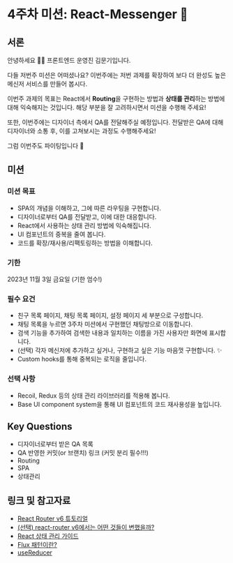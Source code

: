 # 4주차 미션: React-Messenger 💌

## 서론

안녕하세요 🙌🏻 프론트엔드 운영진 김문기입니다.

다들 저번주 미션은 어떠셨나요? 이번주에는 저번 과제를 확장하여 보다 더 완성도 높은 메신저 서비스를 만들어 봅시다.

이번주 과제의 목표는 React에서 **Routing**을 구현하는 방법과 **상태를 관리**하는 방법에 대해 익숙해지는 것입니다. 해당 부분을 잘 고려하시면서 미션을 수행해 주세요!

또한, 이번주에는 디자이너 측에서 QA를 전달해주실 예정입니다. 전달받은 QA에 대해 디자이너와 소통 후, 이를 고쳐보시는 과정도 수행해주세요!

그럼 이번주도 파이팅입니다 😤

## 미션

### 미션 목표

- SPA의 개념을 이해하고, 그에 따른 라우팅을 구현합니다.
- 디자이너로부터 QA를 전달받고, 이에 대한 대응합니다.
- React에서 사용하는 상태 관리 방법에 익숙해집니다.
- UI 컴포넌트의 중복을 줄여 봅니다.
- 코드를 확장/재사용/리팩토링하는 방법을 이해합니다.

### 기한

2023년 11월 3일 금요일 (기한 엄수!)

### 필수 요건

- 친구 목록 페이지, 채팅 목록 페이지, 설정 페이지 세 부분으로 구성합니다.
- 채팅 목록을 누르면 3주차 미션에서 구현했던 채팅방으로 이동합니다.
- 검색 기능을 추가하여 검색한 내용과 일치하는 이름을 가진 사용자만 화면에 표시합니다.
- (선택) 각자 메신저에 추가하고 싶거나, 구현하고 싶은 기능 마음껏 구현합니다. ✨
- Custom hooks를 통해 중복되는 로직을 줄입니다.

### 선택 사항

- Recoil, Redux 등의 상태 관리 라이브러리를 적용해 봅니다.
- Base UI component system을 통해 UI 컴포넌트의 코드 재사용성을 높입니다.

## Key Questions

- 디자이너로부터 받은 QA 목록
- QA 반영한 커밋(or 브랜치) 링크 (커밋 분리 필수!!!)
- Routing
- SPA
- 상태관리

## 링크 및 참고자료

- [React Router v6 튜토리얼](https://velog.io/@velopert/react-router-v6-tutorial)
- [(선택) react-router v6에서는 어떤 것들이 변했을까?](https://blog.woolta.com/categories/1/posts/211)
- [React 상태 관리 가이드](https://www.stevy.dev/react-state-management-guide/)
- [Flux 패턴이란?](https://velog.io/@huurray/React%EC%9D%98-%ED%83%84%EC%83%9D%EA%B3%BC-Flux-%ED%8C%A8%ED%84%B4%EC%97%90-%EB%8C%80%ED%95%98%EC%97%AC)
- [useReducer](https://www.daleseo.com/react-hooks-use-reducer/)
 